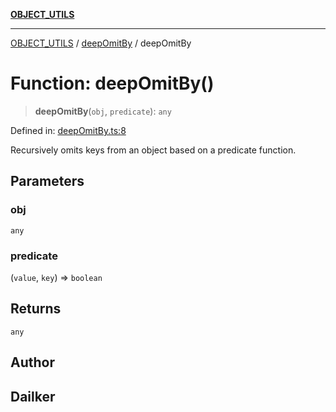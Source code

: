[**OBJECT_UTILS**](../../README.md)

***

[OBJECT_UTILS](../../README.md) / [deepOmitBy](../README.md) / deepOmitBy

# Function: deepOmitBy()

> **deepOmitBy**(`obj`, `predicate`): `any`

Defined in: [deepOmitBy.ts:8](https://github.com/dailker/everyutil/blob/54be0bab567ca8e189c5982902c59f3b7981d51d/src/object/deepOmitBy.ts#L8)

Recursively omits keys from an object based on a predicate function.

## Parameters

### obj

`any`

### predicate

(`value`, `key`) => `boolean`

## Returns

`any`

## Author

## Dailker
